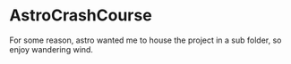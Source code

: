 # AstroCrashCourse

For some reason, astro wanted me to house the project in a sub folder, so enjoy wandering wind.
